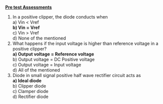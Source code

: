<p><strong><u>Pre test Assessments </u></strong></p>
<ol>
<li>In a positive clipper, the diode conducts when<br /> a) Vin&nbsp;&lt; Vref<br /> <strong>b) Vin&nbsp;= Vref</strong><br /> c) Vin&nbsp;&gt; Vref<br /> d) None of the mentioned</li>
<li>What happens if the input voltage is higher than reference voltage in a positive clipper?<br /> <strong>a) Output voltage = Reference voltage<br /> </strong>b) Output voltage = DC Positive voltage<br /> c) Output voltage = Input voltage<br /> d) All of the mentioned</li>
<li>Diode in small signal positive half wave rectifier circuit acts as<br /> <strong>a) Ideal diode</strong><br /> b) Clipper diode<br /> c) Clamper diode<br /> d) Rectifier diode</li>
</ol>
